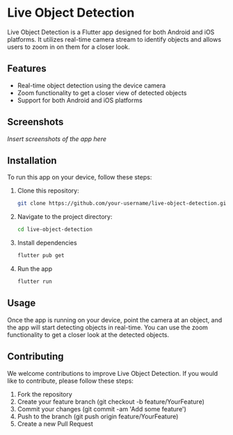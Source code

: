 # Live Object Detection

Live Object Detection is a Flutter app designed for both Android and iOS platforms. It utilizes real-time camera stream to identify objects and allows users to zoom in on them for a closer look.

## Features

- Real-time object detection using the device camera
- Zoom functionality to get a closer view of detected objects
- Support for both Android and iOS platforms

## Screenshots

_Insert screenshots of the app here_

## Installation

To run this app on your device, follow these steps:

1. Clone this repository:

   ```bash
   git clone https://github.com/your-username/live-object-detection.git

2. Navigate to the project directory:

   ```bash
   cd live-object-detection

3. Install dependencies

    ```bash
    flutter pub get

4. Run the app

    ```bash
    flutter run

## Usage

Once the app is running on your device, point the camera at an object, and the app will start detecting objects in real-time. You can use the zoom functionality to get a closer look at the detected objects.

## Contributing
We welcome contributions to improve Live Object Detection. If you would like to contribute, please follow these steps:

1. Fork the repository
2. Create your feature branch (git checkout -b feature/YourFeature)
3. Commit your changes (git commit -am 'Add some feature')
4. Push to the branch (git push origin feature/YourFeature)
5. Create a new Pull Request
